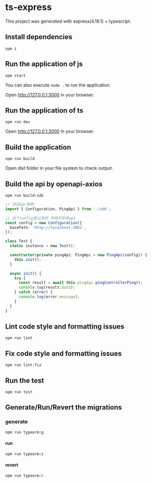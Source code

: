 # ts-express

This project was generated with express(4.18.1) + typescript.

## Install dependencies

```
npm i
```

## Run the application of js

```
npm start
```

You can also execute `node .` to run the application.

Open http://127.0.0.1:3000 in your browser.

## Run the application of ts

```
npm run dev
```

Open http://127.0.0.1:3000 in your browser.

## Build the application

```
npm run build
```

Open dist folder in your file system to check output.

## Build the api by openapi-axios

```
npm run build:sdk
```

```typescript
// 测试api用例
import { Configuration, PingApi } from './sdk';

// 这个config是公共的 作用于所有api
const config = new Configuration({
  basePath: 'http://localhost:3001',
});

class Test {
  static instance = new Test();

  constructor(private pingApi: PingApi = new PingApi(config)) {
    this.init();
  }

  async init() {
    try {
      const result = await this.pingApi.pingControllerPing();
      console.log(result.data);
    } catch (error) {
      console.log(error.message);
    }
  }
}
```

## Lint code style and formatting issues

```
npm run lint
```

## Fix code style and formatting issues

```
npm run lint:fix
```

## Run the test

```
npm run test
```

## Generate/Run/Revert the migrations

### generate

```
npm run typeorm:g
```

#### run

```
npm run typeorm:s
```

#### revert

```
npm run typeorm:r
```
